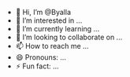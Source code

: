 - 👋 Hi, I’m @Byalla
- 👀 I’m interested in ...
- 🌱 I’m currently learning ...
- 💞️ I’m looking to collaborate on ...
- 📫 How to reach me ...
- 😄 Pronouns: ...
- ⚡ Fun fact: ...

<!---
Byalla/Byalla is a ✨ special ✨ repository because its `README.md` (this file) appears on your GitHub profile.
You can click the Preview link to take a look at your changes.
--->
